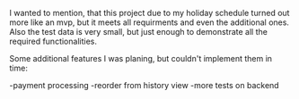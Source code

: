 I wanted to mention, that this project due to my holiday schedule turned out more like an mvp, but it meets all requirments and even the additional ones.
Also the test data is very small, but just enough to demonstrate all the required functionalities.



Some additional features I was planing, but couldn't implement them in time:

-payment processing
-reorder from history view
-more tests on backend